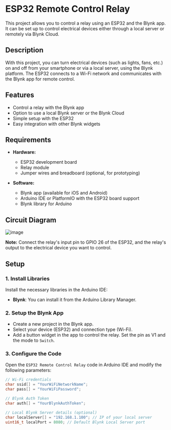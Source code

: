 # ESP32 Remote Control Relay

This project allows you to control a relay using an ESP32 and the Blynk app. It can be set up to control electrical devices either through a local server or remotely via Blynk Cloud.

## Description

With this project, you can turn electrical devices (such as lights, fans, etc.) on and off from your smartphone or via a local server, using the Blynk platform. The ESP32 connects to a Wi-Fi network and communicates with the Blynk app for remote control.

## Features

- Control a relay with the Blynk app
- Option to use a local Blynk server or the Blynk Cloud
- Simple setup with the ESP32
- Easy integration with other Blynk widgets

## Requirements

- **Hardware:**
  - ESP32 development board
  - Relay module
  - Jumper wires and breadboard (optional, for prototyping)

- **Software:**
  - Blynk app (available for iOS and Android)
  - Arduino IDE or PlatformIO with the ESP32 board support
  - Blynk library for Arduino

## Circuit Diagram

![image](https://github.com/user-attachments/assets/bfc803fa-e3b7-4b9a-a6ea-6888d19d016b)

**Note:** Connect the relay's input pin to GPIO 26 of the ESP32, and the relay's output to the electrical device you want to control.

## Setup

### 1. Install Libraries
Install the necessary libraries in the Arduino IDE:

- **Blynk**: You can install it from the Arduino Library Manager.

### 2. Setup the Blynk App

- Create a new project in the Blynk app.
- Select your device (ESP32) and connection type (Wi-Fi).
- Add a button widget in the app to control the relay. Set the pin as V1 and the mode to `Switch`.

### 3. Configure the Code

Open the `ESP32 Remote Control Relay` code in Arduino IDE and modify the following parameters:

```cpp
// Wi-Fi credentials
char ssid[] = "YourWiFiNetworkName";
char pass[] = "YourWiFiPassword";

// Blynk Auth Token
char auth[] = "YourBlynkAuthToken";

// Local Blynk Server details (optional)
char localServer[] = "192.168.1.100"; // IP of your local server
uint16_t localPort = 8080; // Default Blynk Local Server port
